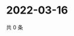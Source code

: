 # 2022-03-16

共 0 条

<!-- BEGIN WEIBO -->
<!-- 最后更新时间 Wed Mar 16 2022 05:00:47 GMT+0800 (China Standard Time) -->

<!-- END WEIBO -->
